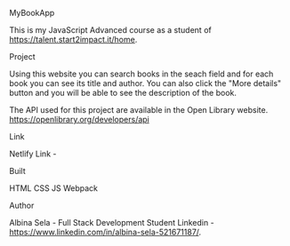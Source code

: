 MyBookApp

This is my JavaScript Advanced course as a student of https://talent.start2impact.it/home.

Project

Using this website you can search books in the seach field and for each book you can see its title and author.
You can also click the "More details" button and you will be able to see the description of the book.

The API used for this project are available in the Open Library website. https://openlibrary.org/developers/api

Link

Netlify Link - 

Built

HTML
CSS
JS
Webpack

Author

Albina Sela - Full Stack Development Student
Linkedin - https://www.linkedin.com/in/albina-sela-521671187/.

